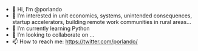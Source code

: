 - 👋 Hi, I’m @porlando
- 👀 I’m interested in unit economics, systems, unintended consequences, startup accelerators, building remote work communities in rural areas...
- 🌱 I’m currently learning Python
- 💞️ I’m looking to collaborate on ...
- 📫 How to reach me: https://twitter.com/porlando/

<!---
porlando/porlando is a ✨ special ✨ repository because its `README.md` (this file) appears on your GitHub profile.
You can click the Preview link to take a look at your changes.
--->
